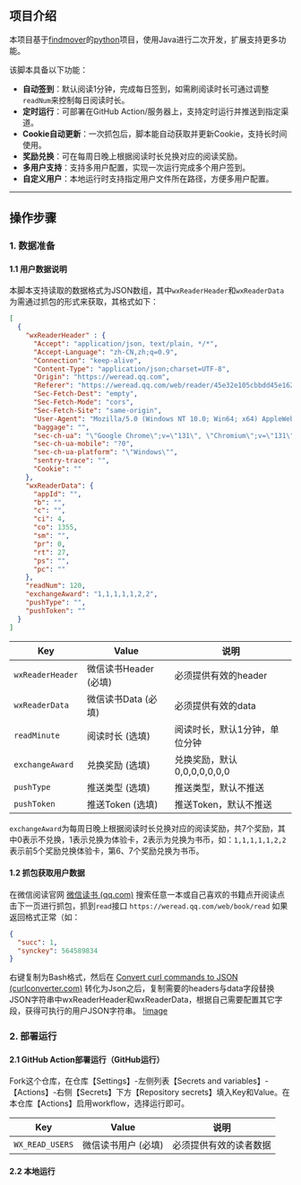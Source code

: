 
## 项目介绍 
本项目基于[findmover](https://github.com/findmover)的[python](https://github.com/findmover/wxread)项目，使用Java进行二次开发，扩展支持更多功能。

该脚本具备以下功能：

- **自动签到**：默认阅读1分钟，完成每日签到，如需刷阅读时长可通过调整`readNum`来控制每日阅读时长。
- **定时运行**：可部署在GitHub Action/服务器上，支持定时运行并推送到指定渠道。
- **Cookie自动更新**：一次抓包后，脚本能自动获取并更新Cookie，支持长时间使用。
- **奖励兑换**：可在每周日晚上根据阅读时长兑换对应的阅读奖励。
- **多用户支持**：支持多用户配置，实现一次运行完成多个用户签到。
- **自定义用户**：本地运行时支持指定用户文件所在路径，方便多用户配置。

***
## 操作步骤

### 1. 数据准备
#### 1.1 用户数据说明

本脚本支持读取的数据格式为JSON数组，其中`wxReaderHeader`和`wxReaderData`为需通过抓包的形式来获取，其格式如下：
```json
[
  {
    "wxReaderHeader" : {
      "Accept": "application/json, text/plain, */*",
      "Accept-Language": "zh-CN,zh;q=0.9",
      "Connection": "keep-alive",
      "Content-Type": "application/json;charset=UTF-8",
      "Origin": "https://weread.qq.com",
      "Referer": "https://weread.qq.com/web/reader/45e32e105cbbdd45e162ff9",
      "Sec-Fetch-Dest": "empty",
      "Sec-Fetch-Mode": "cors",
      "Sec-Fetch-Site": "same-origin",
      "User-Agent": "Mozilla/5.0 (Windows NT 10.0; Win64; x64) AppleWebKit/537.36 (KHTML, like Gecko) Chrome/131.0.0.0 Safari/537.36",
      "baggage": "",
      "sec-ch-ua": "\"Google Chrome\";v=\"131\", \"Chromium\";v=\"131\", \"Not_A Brand\";v=\"24\"",
      "sec-ch-ua-mobile": "?0",
      "sec-ch-ua-platform": "\"Windows\"",
      "sentry-trace": "",
      "Cookie": ""
    },
    "wxReaderData": {
      "appId": "",
      "b": "",
      "c": "",
      "ci": 4,
      "co": 1355,
      "sm": "",
      "pr": 0,
      "rt": 27,
      "ps": "",
      "pc": ""
    },
    "readNum": 120,
    "exchangeAward": "1,1,1,1,1,2,2",
    "pushType": "",
    "pushToken": ""
  }
]
```
| Key              | Value           | 说明                   |
|------------------|-----------------|----------------------|
| `wxReaderHeader` | 微信读书Header (必填) | 必须提供有效的header        |
| `wxReaderData`   | 微信读书Data (必填)   | 必须提供有效的data          |
| `readMinute`     | 阅读时长 (选填)       | 阅读时长，默认1分钟，单位分钟      |
| `exchangeAward`  | 兑换奖励 (选填)       | 兑换奖励，默认0,0,0,0,0,0,0 |
| `pushType`       | 推送类型 (选填)       | 推送类型，默认不推送           |
| `pushToken`      | 推送Token (选填)    | 推送Token，默认不推送        |
`exchangeAward`为每周日晚上根据阅读时长兑换对应的阅读奖励，共7个奖励，其中0表示不兑换，1表示兑换为体验卡，2表示为兑换为书币，如：`1,1,1,1,1,2,2`表示前5个奖励兑换体验卡，第6、7个奖励兑换为书币。
#### 1.2 抓包获取用户数据
在微信阅读官网 [微信读书 (qq.com)](https://weread.qq.com/) 搜索任意一本或自己喜欢的书籍点开阅读点击下一页进行抓包，抓到`read`接口 `https://weread.qq.com/web/book/read` 如果返回格式正常（如：
```json
{
  "succ": 1,
  "synckey": 564589834
}
```
右键复制为Bash格式，然后在 [Convert curl commands to JSON (curlconverter.com)](https://curlconverter.com/json/) 转化为Json之后，复制需要的headers与data字段替换JSON字符串中wxReaderHeader和wxReaderData，根据自己需要配置其它字段，获得可执行的用户JSON字符串。
[!image](./.picture/1.png)
### 2. 部署运行
#### 2.1 GitHub Action部署运行（GitHub运行）

Fork这个仓库，在仓库【Settings】-左侧列表【Secrets and variables】-【Actions】-右侧【Secrets】下方【Repository secrets】填入Key和Value。在本仓库【Actions】启用workflow，选择运行即可。

| Key             | Value       | 说明          |
|-----------------|-------------|-------------|
| `WX_READ_USERS` | 微信读书用户 (必填) | 必须提供有效的读者数据 |

#### 2.2 本地运行
